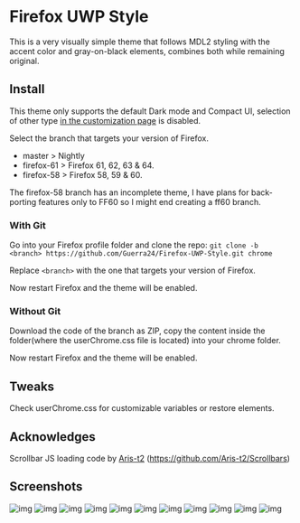 # Firefox UWP Style

This is a very visually simple theme that follows MDL2 styling with the accent color and gray-on-black elements, combines both while remaining original.

## Install

This theme only supports the default Dark mode and Compact UI, selection of other type [in the customization page](https://puu.sh/AORte/1e2ae0255e.png) is disabled.

Select the branch that targets your version of Firefox.

- master > Nightly
- firefox-61 > Firefox 61, 62, 63 & 64.
- firefox-58 > Firefox 58, 59 & 60.

The firefox-58 branch has an incomplete theme, I have plans for back-porting features only to FF60 so I might end creating a ff60 branch.

### With Git

Go into your Firefox profile folder and clone the repo:
`git clone -b <branch> https://github.com/Guerra24/Firefox-UWP-Style.git chrome`

Replace `<branch>` with the one that targets your version of Firefox.

Now restart Firefox and the theme will be enabled.

### Without Git

Download the code of the branch as ZIP, copy the content inside the folder(where the userChrome.css file is located) into your chrome folder.

Now restart Firefox and the theme will be enabled.

## Tweaks

Check userChrome.css for customizable variables or restore elements.

## Acknowledges

Scrollbar JS loading code by [Aris-t2](https://github.com/Aris-t2) (https://github.com/Aris-t2/Scrollbars)

## Screenshots

![img](https://puu.sh/BzsQn/83858043ab.png)
![img](https://puu.sh/BzsRM/aa3536b535.png)
![img](https://puu.sh/BzsTc/edeba2bc78.png)
![img](https://puu.sh/BMm5H/dca6dae9eb.png)
![img](https://puu.sh/BMm4d/af3e56da05.png)
![img](https://puu.sh/BzsXr/20645805df.png)
![img](https://puu.sh/BzsYI/1834702e23.png)
![img](https://puu.sh/AlR4f/dbad98ce5f.png)
![img](https://puu.sh/Bzt0m/f26db51f28.png)
![img](https://puu.sh/Bzt1P/f85a90ab7a.png)
![img](https://puu.sh/Bzt2p/e0f243c5be.png)
